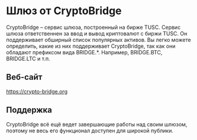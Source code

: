 # Шлюз от CryptoBridge

CryptoBridge – сервис шлюза, построенный на бирже TUSC. Сервис шлюза ответственнен за ввод и вывод криптовалют с биржи TUSC. Он поддерживает обширный список популярных активов. Вы легко можете определить, какие из них поддерживает CryptoBridge, так как они обладают префиксом вида BRIDGE.*. Например, BRIDGE.BTC, BRIDGE.LTC и т.п.

## Веб-сайт

<https://crypto-bridge.org>

## Поддержка

CryptoBridge всё ещё ведет завершающие работы над своим шлюзом, поэтому не весь его функционал доступен для широкой публики.